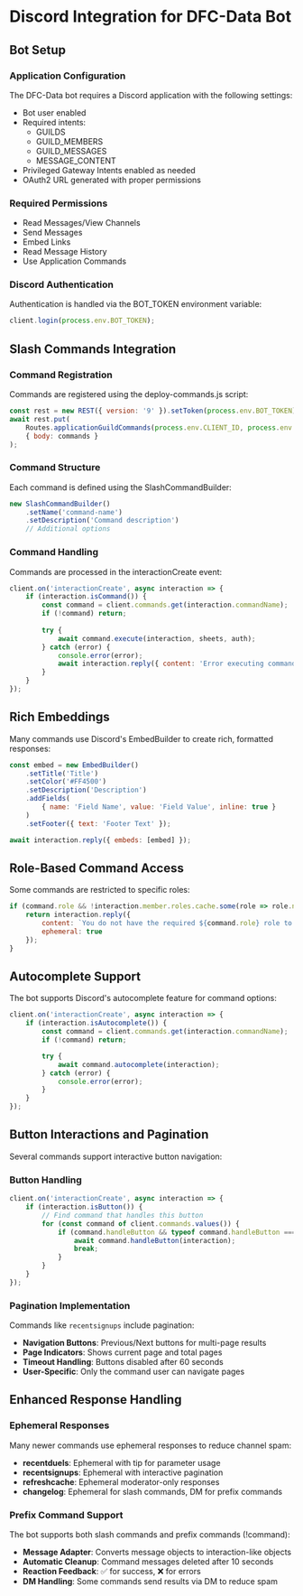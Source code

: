 # Discord Integration for DFC-Data Bot

## Bot Setup

### Application Configuration
The DFC-Data bot requires a Discord application with the following settings:
- Bot user enabled
- Required intents:
  - GUILDS
  - GUILD_MEMBERS
  - GUILD_MESSAGES
  - MESSAGE_CONTENT
- Privileged Gateway Intents enabled as needed
- OAuth2 URL generated with proper permissions

### Required Permissions
- Read Messages/View Channels
- Send Messages
- Embed Links
- Read Message History
- Use Application Commands

### Discord Authentication
Authentication is handled via the BOT_TOKEN environment variable:

```js
client.login(process.env.BOT_TOKEN);
```

## Slash Commands Integration

### Command Registration
Commands are registered using the deploy-commands.js script:

```js
const rest = new REST({ version: '9' }).setToken(process.env.BOT_TOKEN);
await rest.put(
    Routes.applicationGuildCommands(process.env.CLIENT_ID, process.env.GUILD_ID),
    { body: commands }
);
```

### Command Structure
Each command is defined using the SlashCommandBuilder:

```js
new SlashCommandBuilder()
    .setName('command-name')
    .setDescription('Command description')
    // Additional options
```

### Command Handling
Commands are processed in the interactionCreate event:

```js
client.on('interactionCreate', async interaction => {
    if (interaction.isCommand()) {
        const command = client.commands.get(interaction.commandName);
        if (!command) return;
        
        try {
            await command.execute(interaction, sheets, auth);
        } catch (error) {
            console.error(error);
            await interaction.reply({ content: 'Error executing command', ephemeral: true });
        }
    }
});
```

## Rich Embeddings

Many commands use Discord's EmbedBuilder to create rich, formatted responses:

```js
const embed = new EmbedBuilder()
    .setTitle('Title')
    .setColor('#FF4500')
    .setDescription('Description')
    .addFields(
        { name: 'Field Name', value: 'Field Value', inline: true }
    )
    .setFooter({ text: 'Footer Text' });

await interaction.reply({ embeds: [embed] });
```

## Role-Based Command Access

Some commands are restricted to specific roles:

```js
if (command.role && !interaction.member.roles.cache.some(role => role.name === command.role)) {
    return interaction.reply({
        content: `You do not have the required ${command.role} role to use this command.`,
        ephemeral: true
    });
}
```

## Autocomplete Support

The bot supports Discord's autocomplete feature for command options:

```js
client.on('interactionCreate', async interaction => {
    if (interaction.isAutocomplete()) {
        const command = client.commands.get(interaction.commandName);
        if (!command) return;

        try {
            await command.autocomplete(interaction);
        } catch (error) {
            console.error(error);
        }
    }
});
```

## Button Interactions and Pagination

Several commands support interactive button navigation:

### Button Handling
```js
client.on('interactionCreate', async interaction => {
    if (interaction.isButton()) {
        // Find command that handles this button
        for (const command of client.commands.values()) {
            if (command.handleButton && typeof command.handleButton === 'function') {
                await command.handleButton(interaction);
                break;
            }
        }
    }
});
```

### Pagination Implementation
Commands like `recentsignups` include pagination:
- **Navigation Buttons**: Previous/Next buttons for multi-page results
- **Page Indicators**: Shows current page and total pages
- **Timeout Handling**: Buttons disabled after 60 seconds
- **User-Specific**: Only the command user can navigate pages

## Enhanced Response Handling

### Ephemeral Responses
Many newer commands use ephemeral responses to reduce channel spam:
- **recentduels**: Ephemeral with tip for parameter usage
- **recentsignups**: Ephemeral with interactive pagination  
- **refreshcache**: Ephemeral moderator-only responses
- **changelog**: Ephemeral for slash commands, DM for prefix commands

### Prefix Command Support
The bot supports both slash commands and prefix commands (!command):
- **Message Adapter**: Converts message objects to interaction-like objects
- **Automatic Cleanup**: Command messages deleted after 10 seconds
- **Reaction Feedback**: ✅ for success, ❌ for errors
- **DM Handling**: Some commands send results via DM to reduce spam